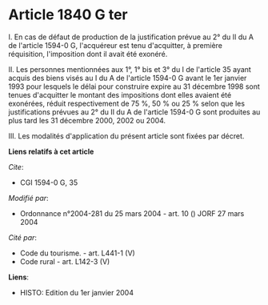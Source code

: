 # Article 1840 G ter

I. En cas de défaut de production de la justification prévue au 2° du II du A de l'article 1594-0 G, l'acquéreur est tenu
d'acquitter, à première réquisition, l'imposition dont il avait été exonéré.

II. Les personnes mentionnées aux 1°, 1° bis et 3° du I de l'article 35 ayant acquis des biens visés au I du A de l'article
1594-0 G avant le 1er janvier 1993 pour lesquels le délai pour construire expire au 31 décembre 1998 sont tenues d'acquitter
le montant des impositions dont elles avaient été exonérées, réduit respectivement de 75 %, 50 % ou 25 % selon que les
justifications prévues au 2° du II du A de l'article 1594-0 G sont produites au plus tard les 31 décembre 2000, 2002 ou 2004.

III. Les modalités d'application du présent article sont fixées par décret.

**Liens relatifs à cet article**

_Cite_:

  - CGI 1594-0 G, 35

_Modifié par_:

  - Ordonnance n°2004-281 du 25 mars 2004 - art. 10 () JORF 27 mars 2004

_Cité par_:

  - Code du tourisme. - art. L441-1 (V)
  - Code rural - art. L142-3 (V)

**Liens**:

  - HISTO: Edition du 1er janvier 2004
